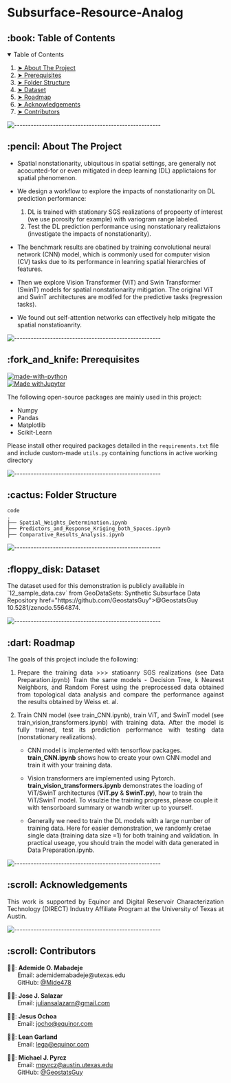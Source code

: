# Subsurface-Resource-Analog

<!-- TABLE OF CONTENTS -->
<h2 id="table-of-contents"> :book: Table of Contents</h2>

<details open="open">
  <summary>Table of Contents</summary>
  <ol>
    <li><a href="#about-the-project"> ➤ About The Project</a></li>
    <li><a href="#prerequisites"> ➤ Prerequisites</a></li>
    <li><a href="#folder-structure"> ➤ Folder Structure</a></li>
    <li><a href="#dataset"> ➤ Dataset</a></li>
    <li><a href="#roadmap"> ➤ Roadmap</a></li>
    <li><a href="#acknowledgements"> ➤ Acknowledgements</a></li>
    <li><a href="#contributors"> ➤ Contributors</a></li>
  </ol>
</details>

![-----------------------------------------------------](https://raw.githubusercontent.com/andreasbm/readme/master/assets/lines/rainbow.png)

<!-- ABOUT THE PROJECT -->
<h2 id="about-the-project"> :pencil: About The Project</h2>

<p align="justify"> 
 
* Spatial nonstationarity, ubiquitous in spatial settings, are generally not acocunted-for or even mitigated in deep learning (DL) applictaions for spatial phenomenon.

* We design a workflow to explore the impacts of nonstationarity on DL prediction performance:
  1. DL is trained with stationary SGS realizations of propoerty of interest (we use porosity for example) with variogram range labeled.
  2. Test the DL prediction performance using nonstationary realiztaions (investigate the impacts of nonstationarity).

* The benchmark results are obatined by training convolutional neural network (CNN) model, which is commonly used for computer vision (CV) tasks due to its performance in leanring spatial hierarchies of features. 

* Then we explore Vision Transformer (ViT) and Swin Transformer (SwinT) models for spatial nonstationarity mitigation. The original ViT and SwinT architectures are modifed for the predictive tasks (regression tasks).

* We found out self-attention networks can effectively help mitigate the spatial nonstatioanrity.
</p>

![-----------------------------------------------------](https://raw.githubusercontent.com/andreasbm/readme/master/assets/lines/rainbow.png)

<!-- PREREQUISITES -->
<h2 id="prerequisites"> :fork_and_knife: Prerequisites</h2>

[![made-with-python](https://img.shields.io/badge/Made%20with-Python-1f425f.svg)](https://www.python.org/) <br>
[![Made withJupyter](https://img.shields.io/badge/Made%20with-Jupyter-orange?style=for-the-badge&logo=Jupyter)](https://jupyter.org/try) <br>

<!--This project is written in Python programming language. <br>-->
The following open-source packages are mainly used in this project:
* Numpy
* Pandas
* Matplotlib
* Scikit-Learn

Please install other required packages detailed in the `requirements.txt` file and include custom-made `utils.py` containing functions in active working directory

![-----------------------------------------------------](https://raw.githubusercontent.com/andreasbm/readme/master/assets/lines/rainbow.png)

<!-- :paw_prints:-->
<!-- FOLDER STRUCTURE -->
<h2 id="folder-structure"> :cactus: Folder Structure</h2>

    code
    .
    ├── Spatial_Weights_Determination.ipynb
    ├── Predictors_and_Response_Kriging_both_Spaces.ipynb
    ├── Comparative_Results_Analysis.ipynb  


![-----------------------------------------------------](https://raw.githubusercontent.com/andreasbm/readme/master/assets/lines/rainbow.png)
<!-- DATASET -->
<h2 id="dataset"> :floppy_disk: Dataset</h2>
<p> 
  The dataset used for this demonstration is publicly available in `12_sample_data.csv` from GeoDataSets: Synthetic Subsurface Data Repository 
  </a>href="https://github.com/GeostatsGuy">@GeostatsGuy</a> <br>
  10.5281/zenodo.5564874.
  
</p>

![-----------------------------------------------------](https://raw.githubusercontent.com/andreasbm/readme/master/assets/lines/rainbow.png)

<!-- ROADMAP -->
<h2 id="roadmap"> :dart: Roadmap</h2>

<p align="justify"> 
  The goals of this project include the following:
<ol>
  <li>
    <p align="justify"> 
      Prepare the training data >>> statioanry SGS realizations (see Data Preparation.ipynb)
      Train the same models - Decision Tree, k Nearest Neighbors, and Random Forest using the preprocessed data obtained from topological data analysis and compare the
      performance against the results obtained by Weiss et. al.
    </p>
  </li>
  <li>
    <p align="justify"> 
      Train CNN model (see train_CNN.ipynb), train ViT, and SwinT model (see train_vision_transformers.ipynb) with training data. After the model is fully trained, test its prediction performance with testing data (nonstationary realizations).
    </p>
  </li>
<p align="justify">  
  
* CNN model is implemented with tensorflow packages. <b>train_CNN.ipynb</b> shows how to create your own CNN model and train it with your training data. 
      
* Vision transformers are implemented using Pytorch. <b>train_vision_transformers.ipynb</b> demonstrates the loading of ViT/SwinT architectures (<b>ViT.py</b> & <b>SwinT.py</b>), how to train the ViT/SwinT model. To visulzie the training progress, please couple it with tensorboard summary or wandb writer up to yourself.  
      
* Generally we need to train the DL models with a large number of training data. Here for easier demonstration, we randomly cretae single data (training data size =1) for both training and validation. In practical useage, you should train the model with data generated in Data Preparation.ipynb.
</p>
</ol>
</p>

![-----------------------------------------------------](https://raw.githubusercontent.com/andreasbm/readme/master/assets/lines/rainbow.png)

<!-- ACKNOWLEDGEMENTS -->
<h2 id="acknowledgements"> :scroll: Acknowledgements</h2>
<p align="justify"> 
This work is supported by Equinor and Digital Reservoir Characterization Technology (DIRECT) Industry Affiliate Program at the University of Texas at Austin.
</p>


![-----------------------------------------------------](https://raw.githubusercontent.com/andreasbm/readme/master/assets/lines/rainbow.png)

<!-- CONTRIBUTORS -->
<h2 id="contributors"> :scroll: Contributors</h2>

<p>  
  👩‍🎓: <b>Ademide O. Mabadeje</b> <br>
  &nbsp;&nbsp;&nbsp;&nbsp;&nbsp; Email: <a>ademidemabadeje@utexas.edu</a> <br>
  &nbsp;&nbsp;&nbsp;&nbsp;&nbsp; GitHub: <a href="https://github.com/divyabhagavathiappan">@Mide478</a> <br>
  
  👨‍💻: <b>Jose J. Salazar</b> <br>
  &nbsp;&nbsp;&nbsp;&nbsp;&nbsp; Email: <a>juliansalazarn@gmail.com</a> <br>
  
  👨‍💻: <b>Jesus Ochoa</b> <br>
  &nbsp;&nbsp;&nbsp;&nbsp;&nbsp; Email: <a>jocho@equinor.com</a> <br>

  👩‍🏫: <b>Lean Garland</b> <br>
  &nbsp;&nbsp;&nbsp;&nbsp;&nbsp; Email: <a>lega@equinor.com</a> <br>

  👨‍🏫: <b>Michael J. Pyrcz</b> <br>
  &nbsp;&nbsp;&nbsp;&nbsp;&nbsp; Email: <a>mpyrcz@austin.utexas.edu</a> <br>
  &nbsp;&nbsp;&nbsp;&nbsp;&nbsp; GitHub: <a href="https://github.com/GeostatsGuy">@GeostatsGuy</a> <br>
</p>
<br>
